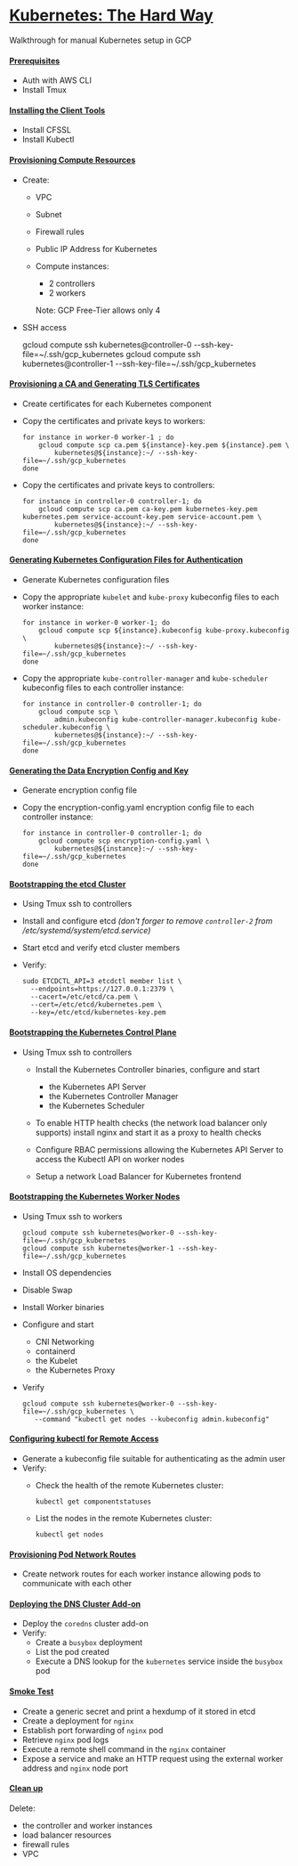 # [Kubernetes: The Hard Way](https://github.com/kelseyhightower/kubernetes-the-hard-way)

Walkthrough for manual Kubernetes setup in GCP


#### [Prerequisites](https://github.com/kelseyhightower/kubernetes-the-hard-way/blob/master/docs/01-prerequisites.md)

   - Auth with AWS CLI
   - Install Tmux

#### [Installing the Client Tools](https://github.com/kelseyhightower/kubernetes-the-hard-way/blob/master/docs/02-client-tools.md)

   - Install CFSSL
   - Install Kubectl

#### [Provisioning Compute Resources](https://github.com/kelseyhightower/kubernetes-the-hard-way/blob/master/docs/03-compute-resources.md)

  - Create:
     - VPC
     - Subnet
     - Firewall rules
     - Public IP Address for Kubernetes
     - Compute instances:
       - 2 controllers
       - 2 workers

       Note: GCP Free-Tier allows only 4
  - SSH access

    gcloud compute ssh kubernetes@controller-0 --ssh-key-file=~/.ssh/gcp_kubernetes
    gcloud compute ssh kubernetes@controller-1 --ssh-key-file=~/.ssh/gcp_kubernetes

#### [Provisioning a CA and Generating TLS Certificates](https://github.com/kelseyhightower/kubernetes-the-hard-way/blob/master/docs/04-certificate-authority.md)

  - Create certificates for each Kubernetes component
  - Copy the certificates and private keys to workers:

        for instance in worker-0 worker-1 ; do
            gcloud compute scp ca.pem ${instance}-key.pem ${instance}.pem \
                kubernetes@${instance}:~/ --ssh-key-file=~/.ssh/gcp_kubernetes
        done

  - Copy the certificates and private keys to controllers:

        for instance in controller-0 controller-1; do
            gcloud compute scp ca.pem ca-key.pem kubernetes-key.pem kubernetes.pem service-account-key.pem service-account.pem \
                kubernetes@${instance}:~/ --ssh-key-file=~/.ssh/gcp_kubernetes
        done

#### [Generating Kubernetes Configuration Files for Authentication](https://github.com/kelseyhightower/kubernetes-the-hard-way/blob/master/docs/05-kubernetes-configuration-files.md)

  - Generate Kubernetes configuration files
  - Copy the appropriate `kubelet` and `kube-proxy` kubeconfig files to each worker instance:

        for instance in worker-0 worker-1; do
            gcloud compute scp ${instance}.kubeconfig kube-proxy.kubeconfig \
                kubernetes@${instance}:~/ --ssh-key-file=~/.ssh/gcp_kubernetes
        done

  - Copy the appropriate `kube-controller-manager` and `kube-scheduler` kubeconfig files to each controller instance:

        for instance in controller-0 controller-1; do
            gcloud compute scp \
                admin.kubeconfig kube-controller-manager.kubeconfig kube-scheduler.kubeconfig \
                kubernetes@${instance}:~/ --ssh-key-file=~/.ssh/gcp_kubernetes
        done

#### [Generating the Data Encryption Config and Key](https://github.com/kelseyhightower/kubernetes-the-hard-way/blob/master/docs/06-data-encryption-keys.md)

  - Generate encryption config file
  - Copy the encryption-config.yaml encryption config file to each controller instance:

        for instance in controller-0 controller-1; do
            gcloud compute scp encryption-config.yaml \
                kubernetes@${instance}:~/ --ssh-key-file=~/.ssh/gcp_kubernetes
        done

#### [Bootstrapping the etcd Cluster](https://github.com/kelseyhightower/kubernetes-the-hard-way/blob/master/docs/07-bootstrapping-etcd.md)

  - Using Tmux ssh to controllers
  - Install and configure etcd
    _(don't forger to remove `controller-2` from /etc/systemd/system/etcd.service)_
  - Start etcd and verify etcd cluster members
  - Verify:

        sudo ETCDCTL_API=3 etcdctl member list \
          --endpoints=https://127.0.0.1:2379 \
          --cacert=/etc/etcd/ca.pem \
          --cert=/etc/etcd/kubernetes.pem \
          --key=/etc/etcd/kubernetes-key.pem

#### [Bootstrapping the Kubernetes Control Plane](https://github.com/kelseyhightower/kubernetes-the-hard-way/blob/master/docs/08-bootstrapping-kubernetes-controllers.md)

  - Using Tmux ssh to controllers

    - Install the Kubernetes Controller binaries, configure and start
       - the Kubernetes API Server
       - the Kubernetes Controller Manager
       - the Kubernetes Scheduler

    - To enable HTTP health checks (the network load balancer only supports)
      install nginx and start it as a proxy to health checks

    - Configure RBAC permissions allowing the Kubernetes API Server to access the Kubectl API on worker nodes

    - Setup a network Load Balancer for Kubernetes frontend

#### [Bootstrapping the Kubernetes Worker Nodes](https://github.com/kelseyhightower/kubernetes-the-hard-way/blob/master/docs/09-bootstrapping-kubernetes-workers.md)

  - Using Tmux ssh to workers

        gcloud compute ssh kubernetes@worker-0 --ssh-key-file=~/.ssh/gcp_kubernetes
        gcloud compute ssh kubernetes@worker-1 --ssh-key-file=~/.ssh/gcp_kubernetes

  - Install OS dependencies
  - Disable Swap
  - Install Worker binaries
  - Configure and start
    - CNI Networking
    - containerd
    - the Kubelet
    - the Kubernetes Proxy

  - Verify

        gcloud compute ssh kubernetes@worker-0 --ssh-key-file=~/.ssh/gcp_kubernetes \
           --command "kubectl get nodes --kubeconfig admin.kubeconfig"

#### [Configuring kubectl for Remote Access](https://github.com/kelseyhightower/kubernetes-the-hard-way/blob/master/docs/10-configuring-kubectl.md)

  - Generate a kubeconfig file suitable for authenticating as the admin user
  - Verify:
    - Check the health of the remote Kubernetes cluster:

          kubectl get componentstatuses

    - List the nodes in the remote Kubernetes cluster:

          kubectl get nodes

#### [Provisioning Pod Network Routes](https://github.com/kelseyhightower/kubernetes-the-hard-way/blob/master/docs/11-pod-network-routes.md)

  - Create network routes for each worker instance
    allowing pods to communicate with each other

#### [Deploying the DNS Cluster Add-on](https://github.com/kelseyhightower/kubernetes-the-hard-way/blob/master/docs/12-dns-addon.md)

  - Deploy the `coredns` cluster add-on
  - Verify:
    - Create a `busybox` deployment
    - List the pod created
    - Execute a DNS lookup for the `kubernetes` service inside the `busybox` pod

#### [Smoke Test](https://github.com/kelseyhightower/kubernetes-the-hard-way/blob/master/docs/13-smoke-test.md)

  - Create a generic secret and print a hexdump of it stored in etcd
  - Create a deployment for `nginx`
  - Establish port forwarding of `nginx` pod
  - Retrieve `nginx` pod logs
  - Execute a remote shell command in the `nginx` container
  - Expose a service and make an HTTP request using the external worker address and `nginx` node port

#### [Clean up](https://github.com/kelseyhightower/kubernetes-the-hard-way/blob/master/docs/14-cleanup.md)

  Delete:
  - the controller and worker instances
  - load balancer resources
  - firewall rules
  - VPC
